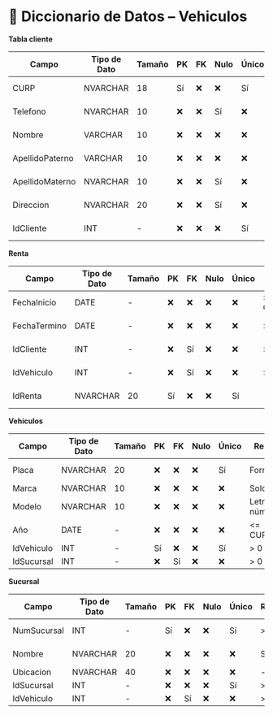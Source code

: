 # 📘 Diccionario de Datos – Vehiculos

**Tabla cliente**



| Campo             | Tipo de Dato | Tamaño | PK  | FK  | Nulo | Único | Restricciones                     | Referencia | Descripción                      |
|-------------------|-------------|--------|-----|-----|------|-------|-----------------------------------|------------|----------------------------------|
| CURP              | NVARCHAR    | 18     | Sí  | ❌  | ❌   | Sí    | Formato CURP válido               | -          | Identificador único              |
| Telefono          | NVARCHAR    | 10     | ❌  | ❌  | Sí   | ❌    | Solo números                     | -          | Teléfono del cliente             |
| Nombre            | VARCHAR     | 10     | ❌  | ❌  | ❌   | ❌    | Solo letras                      | -          | Nombre del cliente               |
| ApellidoPaterno   | VARCHAR     | 10     | ❌  | ❌  | ❌   | ❌    | Solo letras                      | -          | Apellido paterno                 |
| ApellidoMaterno   | NVARCHAR    | 10     | ❌  | ❌  | Sí   | ❌    | Solo letras                      | -          | Apellido materno                 |
| Direccion         | NVARCHAR    | 20     | ❌  | ❌  | Sí   | ❌    | -                                 | -          | Dirección del cliente            |
| IdCliente         | INT         | -      | ❌  | ❌  | ❌   | Sí    | > 0                               | -          | ID del cliente                   |

**Renta**

| Campo          | Tipo de Dato | Tamaño | PK  | FK  | Nulo | Único | Restricciones            | Referencia       | Descripción               |
|----------------|-------------|--------|-----|-----|------|-------|--------------------------|------------------|---------------------------|
| FechaInicio    | DATE        | -      | ❌  | ❌  | ❌   | ❌    | >= CURRENT_DATE          | -                | Fecha inicio renta        |
| FechaTermino   | DATE        | -      | ❌  | ❌  | ❌   | ❌    | > FechaInicio            | -                | Fecha fin renta           |
| IdCliente      | INT         | -      | ❌  | Sí  | ❌   | ❌    | > 0                      | CLIENTS(IdCliente)| Cliente asociado          |
| IdVehiculo     | INT         | -      | ❌  | Sí  | ❌   | ❌    | > 0                      | Vehiculos(IdVehiculo)| Vehículo rentado        |
| IdRenta        | NVARCHAR    | 20     | Sí  | ❌  | ❌   | Sí    | -                        | -                | ID único de renta         |

**Vehiculos**

| Campo        | Tipo de Dato | Tamaño | PK  | FK  | Nulo | Único | Restricciones       | Referencia       | Descripción        |
|--------------|-------------|--------|-----|-----|------|-------|---------------------|------------------|--------------------|
| Placa        | NVARCHAR    | 20     | ❌  | ❌  | ❌   | Sí    | Formato válido      | -                | Placa del vehículo |
| Marca        | NVARCHAR    | 10     | ❌  | ❌  | ❌   | ❌    | Solo letras         | -                | Marca              |
| Modelo       | NVARCHAR    | 10     | ❌  | ❌  | ❌   | ❌    | Letras y números    | -                | Modelo             |
| Año          | DATE        | -      | ❌  | ❌  | ❌   | ❌    | <= CURRENT_DATE     | -                | Año fabricación    |
| IdVehiculo   | INT         | -      | Sí  | ❌  | ❌   | Sí    | > 0                  | -                | ID vehículo        |
| IdSucursal   | INT         | -      | ❌  | Sí  | ❌   | ❌    | > 0                  | SUCURSAL(IdSucursal)| Sucursal         |

**Sucursal**

| Campo        | Tipo de Dato | Tamaño | PK  | FK  | Nulo | Único | Restricciones | Referencia | Descripción |
|--------------|-------------|--------|-----|-----|------|-------|---------------|------------|-------------|
| NumSucursal  | INT         | -      | Sí  | ❌  | ❌   | Sí    | > 0           | -          | Número sucursal |
| Nombre       | NVARCHAR    | 20     | ❌  | ❌  | ❌   | ❌    | Solo letras   | -          | Nombre sucursal |
| Ubicacion    | NVARCHAR    | 40     | ❌  | ❌  | ❌   | ❌    | -             | -          | Ubicación   |
| IdSucursal   | INT         | -      | ❌  | ❌  | ❌   | Sí    | > 0           | -          | ID sucursal |
| IdVehiculo   | INT         | -      | ❌  | Sí  | ❌   | ❌    | > 0           | Vehiculos(IdVehiculo) | Vehículo |

